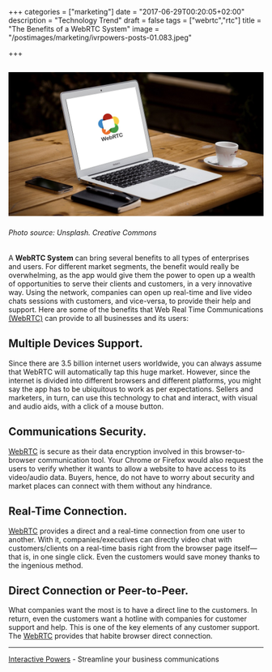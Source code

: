 +++
categories = ["marketing"]
date = "2017-06-29T00:20:05+02:00"
description = "Technology Trend"
draft = false
tags = ["webrtc","rtc"]
title = "The Benefits of a WebRTC System"
image = "/postimages/marketing/ivrpowers-posts-01.083.jpeg"

+++

![WebRTC Laptop](/postimages/marketing/ivrpowers-posts-01.083.jpeg)
-------
###### Photo source: Unsplash. Creative Commons

A **WebRTC System** can bring several benefits to all types of enterprises and users. For different market segments, the benefit would really be overwhelming, as the app would give them the power to open up a wealth of opportunities to serve their clients and customers, in a very innovative way. Using the network, companies can open up real-time and live video chats sessions with customers, and vice-versa, to provide their help and support. Here are some of the benefits that Web Real Time Communications [(WebRTC)](http://blog.ivrpowers.com/post/technologies/what-is-webrtc/) can provide to all businesses and its users:

## Multiple Devices Support.
Since there are 3.5 billion internet users worldwide, you can always assume that WebRTC will automatically tap this huge market. However, since the internet is divided into different browsers and different platforms, you might say the app has to be ubiquitous to work as per expectations. Sellers and marketers, in turn, can use this technology to chat and interact, with visual and audio aids, with a click of a mouse button. 

## Communications Security.
[WebRTC](http://blog.ivrpowers.com/post/technologies/what-is-webrtc/) is secure as their data encryption involved in this browser-to-browser communication tool. Your Chrome or Firefox would also request the users to verify whether it wants to allow a website to have access to its video/audio data. Buyers, hence, do not have to worry about security and market places can connect with them without any hindrance.

## Real-Time Connection.
[WebRTC](http://blog.ivrpowers.com/post/technologies/what-is-webrtc/) provides a direct and a real-time connection from one user to another. With it, companies/executives can directly video chat with customers/clients on a real-time basis right from the browser page itself—that is, in one single click. Even the customers would save money thanks to the ingenious method.

## Direct Connection or Peer-to-Peer.
What companies want the most is to have a direct line to the customers. In return, even the customers want a hotline with companies for customer support and help. This is one of the key elements of any customer support. The [WebRTC](http://blog.ivrpowers.com/post/technologies/what-is-webrtc/) provides that habite browser direct connection.

---
[Interactive Powers](http://www.ivrpowers.com/) - Streamline your business communications

